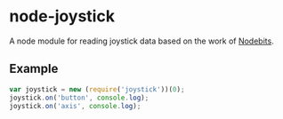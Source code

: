 # node-joystick

A node module for reading joystick data based on the work of [Nodebits](http://nodebits.org/linux-joystick).

## Example

```javascript
var joystick = new (require('joystick'))(0);
joystick.on('button', console.log);
joystick.on('axis', console.log);
```